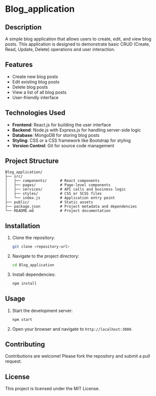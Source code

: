 # Blog_application

## Description
A simple blog application that allows users to create, edit, and view blog posts. This application is designed to demonstrate basic CRUD (Create, Read, Update, Delete) operations and user interaction.

## Features
- Create new blog posts
- Edit existing blog posts
- Delete blog posts
- View a list of all blog posts
- User-friendly interface

## Technologies Used
- **Frontend**: React.js for building the user interface
- **Backend**: Node.js with Express.js for handling server-side logic
- **Database**: MongoDB for storing blog posts
- **Styling**: CSS or a CSS framework like Bootstrap for styling
- **Version Control**: Git for source code management

## Project Structure
```
Blog_application/
├── src/
│   ├── components/      # React components
│   ├── pages/           # Page-level components
│   ├── services/        # API calls and business logic
│   ├── styles/          # CSS or SCSS files
│   └── index.js         # Application entry point
├── public/              # Static assets
├── package.json         # Project metadata and dependencies
└── README.md            # Project documentation
```

## Installation
1. Clone the repository:
   ```bash
   git clone <repository-url>
   ```
2. Navigate to the project directory:
   ```bash
   cd Blog_application
   ```
3. Install dependencies:
   ```bash
   npm install
   ```

## Usage
1. Start the development server:
   ```bash
   npm start
   ```
2. Open your browser and navigate to `http://localhost:3000`.

## Contributing
Contributions are welcome! Please fork the repository and submit a pull request.

## License
This project is licensed under the MIT License.